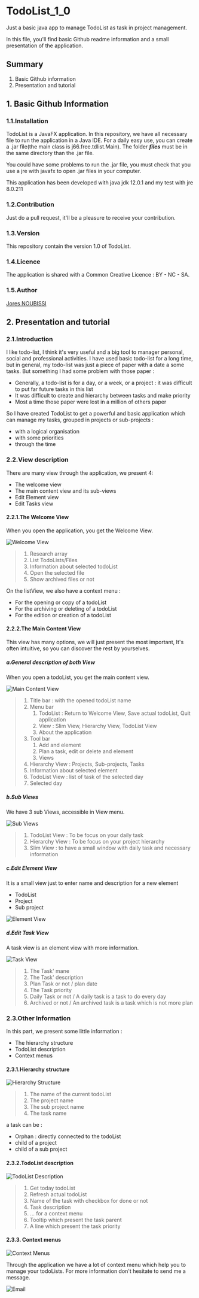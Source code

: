 # TodoList_1_0
Just a basic java app to manage TodoList as task in project management.

In this file, you'll find basic Github readme information and a small presentation of the application.

## Summary
1. Basic Github information
2. Presentation and tutorial

## 1. Basic Github Information
### 1.1.Installation
TodoList is a JavaFX application. In this repository, we have all necessary file to run the application in a Java IDE.
For a daily easy use, you can create a .jar file(the main class is j66.free.tdlist.Main). The folder ___files___ must be in the same directory than the .jar file.

You could have some problems to run the .jar file, you must check that you use a jre with javafx to open .jar files in your computer.

This application has been developed with java jdk 12.0.1 and my test with jre 8.0.211
### 1.2.Contribution
Just do a pull request, it'll be a pleasure to receive your contribution.
### 1.3.Version
This repository contain the version 1.0 of TodoList.
### 1.4.Licence
The application is shared with a Common Creative Licence : BY - NC - SA.
### 1.5.Author
[Jores NOUBISSI](https://www.linkedin.com/in/jores-noubissi-82a69b54/)
 
## 2. Presentation and tutorial
### 2.1.Introduction

I like todo-list, I think it's very useful and a big tool to manager personal, social and professional activities.
I have used basic todo-list for a long time, but in general, my todo-list was just a piece of paper with a date a some tasks.
But something I had some problem with those paper :
* Generally, a todo-list is for a day, or a week, or a project : it was difficult to put far future tasks in this list
* It was difficult to create and hierarchy between tasks and make priority
* Most a time those paper were lost in a million of others paper

So I have created TodoList to get a powerful and basic application which can manage my tasks, grouped in projects or sub-projects :
* with a logical organisation
* with some priorities
* through the time

### 2.2.View description
There are many view through the application, we present 4:
* The welcome view
* The main content view and its sub-views
* Edit Element view
* Edit Tasks view

#### 2.2.1.The Welcome View
When you open the application, you get the Welcome View.

![Welcome View](readMeImages/welcomeView.png)
>1. Research array
>2. List TodoLists/Files
>3. Information about selected todoList
>4. Open the selected file
>5. Show archived files or not

On the listView, we also have a context menu :
* For the opening or copy of a todoList
* For the archiving or deleting of a todoList
* For the edition or creation of a todoList

#### 2.2.2.The Main Content View
This view has many options, we will just present the most important, It's often intuitive, so you can discover the rest by yourselves.

##### a.General description of both View
When you open a todoList, you get the main content view.

![Main Content View](readMeImages/mainContentView.png)
>1. Title bar : with the opened todoList name
> 2. Menu bar
>    1. TodoList : Return to Welcome View, Save actual todoList, Quit application
>    2. View : Slim View, Hierarchy View, TodoList View
>    3. About the application
>3. Tool bar
>    1. Add and element
>    2. Plan a task, edit or delete and element
>    3. Views
>4. Hierarchy View : Projects, Sub-projects, Tasks
>5. Information about selected element
>6. TodoList View : list of task of the selected day
>7. Selected day

##### b.Sub Views
We have 3 sub Views, accessible in View menu.

![Sub Views](readMeImages/subViews.png)
>1. TodoList View : To be focus on your daily task
>2. Hierarchy View : To be focus on your project hierarchy
>3. Slim View : to have a small window with daily task and necessary information

##### c.Edit Element View
It is a small view just to enter name and description for a new element
* TodoList
* Project
* Sub project

![Element View](readMeImages/elementView.png)

##### d.Edit Task View
A task view is an element view with more information.

![Task View](readMeImages/taskView.png)

>1. The Task' mane
>2. The Task' description
>3. Plan Task or not / plan date
>4. The Task priority
>5. Daily Task or not / A daily task is a task to do every day
>6. Archived or not / An archived task is a task which is not more plan  
   
### 2.3.Other Information

In this part, we present some little information :
* The hierarchy structure
* TodoList description
* Context menus

#### 2.3.1.Hierarchy structure
![Hierarchy Structure](readMeImages/hierarchyStructure.png)

>1. The name of the current todoList
>2. The project name
>3. The sub project name
>4. The task name

a task can be :
* Orphan : directly connected to the todoList
* child of a project
* child of a sub project

#### 2.3.2.TodoList description
![TodoList Description](readMeImages/todoListDescription_1.png)

>1. Get today todoList
>2. Refresh actual todoList
>3. Name of the task with checkbox for done or not
>4. Task description
>5. ... for a context menu
>6. Tooltip which present the task parent
>7. A line which present the task priority

#### 2.3.3. Context menus
![Context Menus](readMeImages/hierarchyContextMenu.png)

Through the application we have a lot of context menu which help you to manage your todoLists.
For more information don't hesitate to send me a message.

![Email](readMeImages/email.png)

